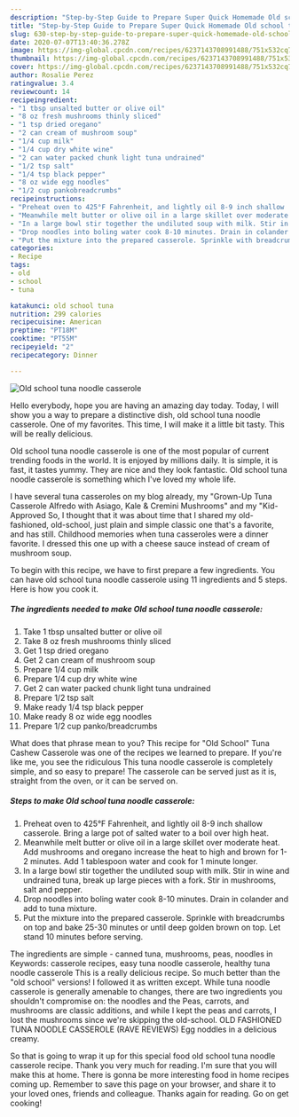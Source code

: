 ```yaml
---
description: "Step-by-Step Guide to Prepare Super Quick Homemade Old school tuna noodle casserole"
title: "Step-by-Step Guide to Prepare Super Quick Homemade Old school tuna noodle casserole"
slug: 630-step-by-step-guide-to-prepare-super-quick-homemade-old-school-tuna-noodle-casserole
date: 2020-07-07T13:40:36.278Z
image: https://img-global.cpcdn.com/recipes/6237143708991488/751x532cq70/old-school-tuna-noodle-casserole-recipe-main-photo.jpg
thumbnail: https://img-global.cpcdn.com/recipes/6237143708991488/751x532cq70/old-school-tuna-noodle-casserole-recipe-main-photo.jpg
cover: https://img-global.cpcdn.com/recipes/6237143708991488/751x532cq70/old-school-tuna-noodle-casserole-recipe-main-photo.jpg
author: Rosalie Perez
ratingvalue: 3.4
reviewcount: 14
recipeingredient:
- "1 tbsp unsalted butter or olive oil"
- "8 oz fresh mushrooms thinly sliced"
- "1 tsp dried oregano"
- "2 can cream of mushroom soup"
- "1/4 cup milk"
- "1/4 cup dry white wine"
- "2 can water packed chunk light tuna undrained"
- "1/2 tsp salt"
- "1/4 tsp black pepper"
- "8 oz wide egg noodles"
- "1/2 cup pankobreadcrumbs"
recipeinstructions:
- "Preheat oven to 425°F Fahrenheit, and lightly oil 8-9 inch shallow  casserole. Bring a large pot of salted water to a boil over high heat."
- "Meanwhile melt butter or olive oil in a large skillet over moderate heat. Add mushrooms and oregano increase the heat to high and brown for 1-2 minutes. Add 1 tablespoon water and cook for 1 minute longer."
- "In a large bowl stir together the undiluted soup with milk. Stir in wine and undrained tuna, break up large pieces with a fork. Stir in mushrooms, salt and pepper."
- "Drop noodles into boling water cook 8-10 minutes. Drain in colander and add to tuna mixture."
- "Put the mixture into the prepared casserole. Sprinkle with breadcrumbs on top and bake 25-30 minutes or until deep golden brown on top. Let stand 10 minutes before serving."
categories:
- Recipe
tags:
- old
- school
- tuna

katakunci: old school tuna 
nutrition: 299 calories
recipecuisine: American
preptime: "PT18M"
cooktime: "PT55M"
recipeyield: "2"
recipecategory: Dinner

---
```



![Old school tuna noodle casserole](https://img-global.cpcdn.com/recipes/6237143708991488/751x532cq70/old-school-tuna-noodle-casserole-recipe-main-photo.jpg)

Hello everybody, hope you are having an amazing day today. Today, I will show you a way to prepare a distinctive dish, old school tuna noodle casserole. One of my favorites. This time, I will make it a little bit tasty. This will be really delicious.

Old school tuna noodle casserole is one of the most popular of current trending foods in the world. It is enjoyed by millions daily. It is simple, it is fast, it tastes yummy. They are nice and they look fantastic. Old school tuna noodle casserole is something which I've loved my whole life.

I have several tuna casseroles on my blog already, my &#34;Grown-Up Tuna Casserole Alfredo with Asiago, Kale &amp; Cremini Mushrooms&#34; and my &#34;Kid-Approved So, I thought that it was about time that I shared my old-fashioned, old-school, just plain and simple classic one that&#39;s a favorite, and has still. Childhood memories when tuna casseroles were a dinner favorite. I dressed this one up with a cheese sauce instead of cream of mushroom soup.


To begin with this recipe, we have to first prepare a few ingredients. You can have old school tuna noodle casserole using 11 ingredients and 5 steps. Here is how you cook it.

<!--inarticleads1-->

##### The ingredients needed to make Old school tuna noodle casserole:

1. Take 1 tbsp unsalted butter or olive oil
1. Take 8 oz fresh mushrooms thinly sliced
1. Get 1 tsp dried oregano
1. Get 2 can cream of mushroom soup
1. Prepare 1/4 cup milk
1. Prepare 1/4 cup dry white wine
1. Get 2 can water packed chunk light tuna undrained
1. Prepare 1/2 tsp salt
1. Make ready 1/4 tsp black pepper
1. Make ready 8 oz wide egg noodles
1. Prepare 1/2 cup panko/breadcrumbs


What does that phrase mean to you? This recipe for &#34;Old School&#34; Tuna Cashew Casserole was one of the recipes we learned to prepare. If you&#39;re like me, you see the ridiculous This tuna noodle casserole is completely simple, and so easy to prepare! The casserole can be served just as it is, straight from the oven, or it can be served on. 

<!--inarticleads2-->

##### Steps to make Old school tuna noodle casserole:

1. Preheat oven to 425°F Fahrenheit, and lightly oil 8-9 inch shallow  casserole. Bring a large pot of salted water to a boil over high heat.
1. Meanwhile melt butter or olive oil in a large skillet over moderate heat. Add mushrooms and oregano increase the heat to high and brown for 1-2 minutes. Add 1 tablespoon water and cook for 1 minute longer.
1. In a large bowl stir together the undiluted soup with milk. Stir in wine and undrained tuna, break up large pieces with a fork. Stir in mushrooms, salt and pepper.
1. Drop noodles into boling water cook 8-10 minutes. Drain in colander and add to tuna mixture.
1. Put the mixture into the prepared casserole. Sprinkle with breadcrumbs on top and bake 25-30 minutes or until deep golden brown on top. Let stand 10 minutes before serving.


The ingredients are simple - canned tuna, mushrooms, peas, noodles in Keywords: casserole recipes, easy tuna noodle casserole, healthy tuna noodle casserole This is a really delicious recipe. So much better than the &#34;old school&#34; versions! I followed it as written except. While tuna noodle casserole is generally amenable to changes, there are two ingredients you shouldn&#39;t compromise on: the noodles and the Peas, carrots, and mushrooms are classic additions, and while I kept the peas and carrots, I lost the mushrooms since we&#39;re skipping the old-school. OLD FASHIONED TUNA NOODLE CASSEROLE (RAVE REVIEWS) Egg noddles in a delicious creamy. 

So that is going to wrap it up for this special food old school tuna noodle casserole recipe. Thank you very much for reading. I'm sure that you will make this at home. There is gonna be more interesting food in home recipes coming up. Remember to save this page on your browser, and share it to your loved ones, friends and colleague. Thanks again for reading. Go on get cooking!
